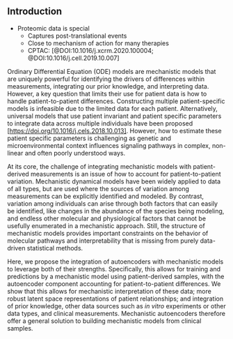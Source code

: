 ## Introduction



- Proteomic data is special
    - Captures post-translational events
    - Close to mechanism of action for many therapies
    - CPTAC: [@DOI:10.1016/j.xcrm.2020.100004; @DOI:10.1016/j.cell.2019.10.007] 


Ordinary Differential Equation (ODE) models are mechanistic models that are uniquely powerful for identifying the drivers of differences within measurements, integrating our prior knowledge, and interpreting data. However, a key question that limits their use for patient data is how to handle patient-to-patient differences. Constructing multiple patient-specific models is infeasible due to the limited data for each patient. Alternatively, universal models that use patient invariant and patient specific parameters to integrate data across multiple individuals have been proposed [https://doi.org/10.1016/j.cels.2018.10.013]. However, how to estimate these patient specific parameters is challenging as genetic and microenvironmental context influences signaling pathways in complex, non-linear and often poorly understood ways.


At its core, the challenge of integrating mechanistic models with patient-derived measurements is an issue of how to account for patient-to-patient variation. Mechanistic dynamical models have been widely applied to data of all types, but are used where the sources of variation among measurements can be explicitly identified and modeled. By contrast, variation among individuals can arise through both factors that can easily be identified, like changes in the abundance of the species being modeling, and endless other molecular and physiological factors that cannot be usefully enumerated in a mechanistic approach. Still, the structure of mechanistic models provides important constraints on the behavior of molecular pathways and interpretability that is missing from purely data-driven statistical methods.

Here, we propose the integration of autoencoders with mechanistic models to leverage both of their strengths. Specifically, this allows for training and predictions by a mechanistic model using patient-derived samples, with the autoencoder component accounting for patient-to-patient differences. We show that this allows for mechanistic interpretation of these data; more robust latent space representations of patient relationships; and integration of prior knowledge, other data sources such as *in vitro* experiments or other data types, and clinical measurements. Mechanistic autoencoders therefore offer a general solution to building mechanistic models from clinical samples.
